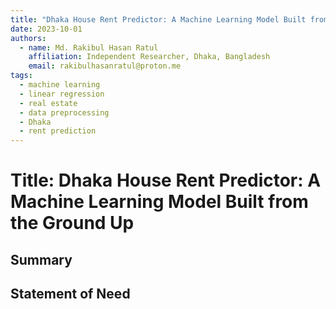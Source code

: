 ```yaml
---
title: "Dhaka House Rent Predictor: A Machine Learning Model Built from the Ground Up"
date: 2023-10-01
authors:
  - name: Md. Rakibul Hasan Ratul
    affiliation: Independent Researcher, Dhaka, Bangladesh
    email: rakibulhasanratul@proton.me
tags:
  - machine learning
  - linear regression
  - real estate
  - data preprocessing
  - Dhaka
  - rent prediction
---
```


# Title: Dhaka House Rent Predictor: A Machine Learning Model Built from the Ground Up

## Summary

## Statement of Need
